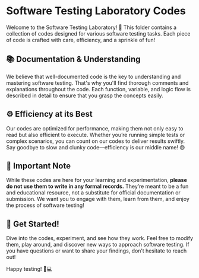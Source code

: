 
# Software Testing Laboratory Codes

Welcome to the Software Testing Laboratory! 🎉 This folder contains a collection of codes designed for various software testing tasks. Each piece of code is crafted with care, efficiency, and a sprinkle of fun!

## 📚 Documentation & Understanding

We believe that well-documented code is the key to understanding and mastering software testing. That's why you'll find thorough comments and explanations throughout the code. Each function, variable, and logic flow is described in detail to ensure that you grasp the concepts easily.

## ⚙️ Efficiency at its Best

Our codes are optimized for performance, making them not only easy to read but also efficient to execute. Whether you’re running simple tests or complex scenarios, you can count on our codes to deliver results swiftly. Say goodbye to slow and clunky code—efficiency is our middle name! 😄

## 🚫 Important Note

While these codes are here for your learning and experimentation, **please do not use them to write in any formal records.** They’re meant to be a fun and educational resource, not a substitute for official documentation or submission. We want you to engage with them, learn from them, and enjoy the process of software testing!

## 🎉 Get Started!

Dive into the codes, experiment, and see how they work. Feel free to modify them, play around, and discover new ways to approach software testing. If you have questions or want to share your findings, don’t hesitate to reach out!

Happy testing! 🧪💻

